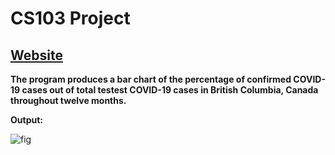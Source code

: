# CS103 Project 

## [Website](https://shawn54.github.io/cs103-project/)

**The program produces a bar chart of the percentage of confirmed COVID-19 cases out of total testest COVID-19 cases in British Columbia, Canada throughout twelve months.**

**Output:**


![fig](https://user-images.githubusercontent.com/110744556/206931787-5e5169ed-0ed2-463d-885c-d608dc3c09dd.jpg)


